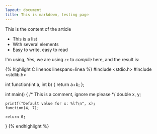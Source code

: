 ```yaml
---
layout: document
title: This is markdown, testing page
---
```


This is the content of the article

  - This is a list
  - With several elements
  - Easy to write, easy to read

I'm using, Yes, we are using `cc` to *compile* here, and the result is:

{% highlight C linenos linespans=linea %}
#include <stdio.h>
#include <stdlib.h>

int function(int a, int b)
{
	return a+b;
};

int main() {
	/* This is a comment, ignore me please */
	double x, y;

	printf("Default value for x: %lf\n", x);
	function(4, 7);
	
	return 0;
}
{% endhighlight %}

